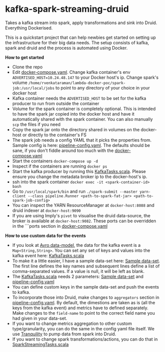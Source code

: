 # kafka-spark-streaming-druid
Takes a kafka stream into spark, apply transformations and sink into Druid. Everything Dockerised.

This is a quickstart project that can help newbies get started on setting up the infrastructure for their big data needs. The setup consists of kafka, spark and druid and the process is automated using Docker.

<b> How to get started </b>
* Clone the repo
* Edit  [docker-compose.yaml](docker-compose.yaml). 
Change kafka container's env ```ADVERTISED_HOST=10.24.48.147``` to your Docker host's ip. Change spark's volume ```/home/rvenkataraman/lambda-docker-poc/spark-job:/usr/local/jobs``` to point to any directory of your choice in your docker host
* Kafka container needs the ```ADVERTISED_HOST``` to be set for the kafka producer to run from outside the container
* Volume for the spark container is completely optional. This is intended to have the spark jar copied into the docker host and have it automatically shared with the spark container. You can also manually ```scp``` the files if you need
* Copy the spark jar onto the directory shared in volumes on the docker-host or directly to the container's FS
* The spark job needs a config YAML that it picks the properties from. Sample config is here: [pipeline-config.yaml](src/main/resources/pipeline-config.yaml). The defaults should be sane, if you don't fiddle around too much with the [docker-compose.yaml](docker-compose.yaml)
* Start the containers ```docker-compose up -d```
* Inspect if the containers are running ```docker ps```
* Start the kafka producer by running this [KafkaTasks.scala](src/main/scala/pipeline/kafka/KafkaTasks.scala). Please ensure you change the metadata broker ip to the docker-host's ip.
* ssh into the spark container ```docker exec -it <spark-container-id> bash```
* Go to ```/usr/local/spark/bin``` and run ```./spark-submit --master yarn-client --class pipeline.Runner <path-to-spark-fat-jar> <path-to-spark-job-config>```
* You can inspect the YARN ResourceManager at ```docker-host:8088``` and druid indexer at ```docker-host:9090```
* If you are using Imply's ```pivot``` to visualise the druid data-source, the broker is available at ```docker-host:9082```. These ports can be overridden in the ```ports section in [docker-compose.yaml](docker-compose.yaml)

<b> How to use custom data for the events </b>
* If you look at [Avro data-model](src/main/resources/pipeline.model.avro/KafkaEvent.avsc), the data for the kafka event is a ```Map<String,String>```. You can set any set of keys and values into the kafka event here: [KafkaTasks.scala](src/main/scala/pipeline/kafka/KafkaTasks.scala)
* To make it a little easier, I have a sample data-set here: [Sample data-set](src/main/resources/SampleEventDataset.csv). The first line defines the key names and subsequent lines define a list of comma-separated values. If a value is null, it will be left as blank. 
* The [KafkaTasks.scala](src/main/scala/pipeline/kafka/KafkaTasks.scala) needs 2 parameters: [Sample data-set](src/main/resources/SampleEventDataset.csv) and [pipeline-config.yaml](src/main/resources/pipeline-config.yaml)
* You can define custom keys in the sample data-set and push the events to kafka.
* To incorporate those into Druid, make changes to ```aggregators``` section in [pipeline-config.yaml](src/main/resources/pipeline-config.yaml). By default, the dimestions are taken as is (all the keys from the kafka event) and metrics have to defined separately. Make changes to the ```field-name``` to point to the correct field name you had given in your data-set.
* If you want to change metrics aggregation to other custom type/granularity, you can do the same in the config yaml file itself. We use [Tranquility](https://github.com/druid-io/tranquility) to pump data from spark into Druid. 
* If you want to change spark transformations/actions, you can do that in [SparkStreamingTasks.scala](src/main/scala/pipeline/spark/SparkStreamingTasks.scala)

